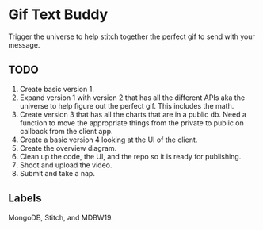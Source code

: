 # Gif Text Buddy

Trigger the universe to help stitch together the perfect gif to send with your message.

## TODO
1. Create basic version 1.
2. Expand version 1 with version 2 that has all the different APIs aka the universe to help figure out the perfect gif.  This includes the math.
3. Create version 3 that has all the charts that are in a public db.  Need a function to move the appropriate things from the private to public on callback from the client app.
4. Create a basic version 4 looking at the UI of the client.
5. Create the overview diagram.
6. Clean up the code, the UI, and the repo so it is ready for publishing.
7. Shoot and upload the video.
8. Submit and take a nap.

## Labels
MongoDB, Stitch, and MDBW19.